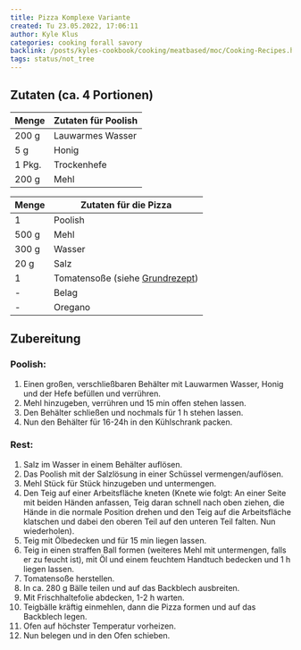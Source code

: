 ```yaml
---
title: Pizza Komplexe Variante
created: Tu 23.05.2022, 17:06:11
author: Kyle Klus
categories: cooking forall savory
backlink: /posts/kyles-cookbook/cooking/meatbased/moc/Cooking-Recipes.html
tags: status/not_tree
---
```


## Zutaten (ca. 4 Portionen)

| Menge            | Zutaten für Poolish |
| ---------------- | ------------------- |
| 200 g             | Lauwarmes Wasser    |
| 5 g               | Honig               |
| 1 Pkg.             | Trockenhefe         |
| 200 g             | Mehl                |

| Menge            | Zutaten für die Pizza              |
| ---------------- | ------------------------------- |
| 1                | Poolish                         |
| 500 g             | Mehl                            |
| 300 g             | Wasser                          |
| 20 g              | Salz                            |
| 1                | Tomatensoße (siehe [Grundrezept](/posts/kyles-cookbook/cooking/vegan/savory/recipe/Tomatensoße-Grundrezept.html)) |
| -                | Belag                           |
| -                | Oregano                         |

## Zubereitung

### Poolish:

1. Einen großen, verschließbaren Behälter mit Lauwarmen Wasser, Honig und der Hefe befüllen und verrühren.
2. Mehl hinzugeben, verrühren und 15 min offen stehen lassen.
3. Den Behälter schließen und nochmals für 1 h stehen lassen.
4. Nun den Behälter für 16-24h in den Kühlschrank packen.

### Rest:

1. Salz im Wasser in einem Behälter auflösen.
2. Das Poolish mit der Salzlösung in einer Schüssel vermengen/auflösen.
3. Mehl Stück für Stück hinzugeben und untermengen.
4. Den Teig auf einer Arbeitsfläche kneten (Knete wie folgt: An einer Seite mit beiden Händen anfassen, Teig daran schnell nach oben ziehen, die Hände in die normale Position drehen und den Teig auf die Arbeitsfläche klatschen und dabei den oberen Teil auf den unteren Teil falten. Nun wiederholen).
5. Teig mit Ölbedecken und für 15 min liegen lassen.
6. Teig in einen straffen Ball formen (weiteres Mehl mit untermengen, falls er zu feucht ist), mit Öl und einem feuchtem Handtuch bedecken und 1 h liegen lassen.
7. Tomatensoße herstellen.
8. In ca. 280 g Bälle teilen und auf das Backblech ausbreiten.
9. Mit Frischhaltefolie abdecken, 1-2 h warten.
10. Teigbälle kräftig einmehlen, dann die Pizza formen und auf das Backblech legen.
11. Ofen auf höchster Temperatur vorheizen.
12. Nun belegen und in den Ofen schieben.
